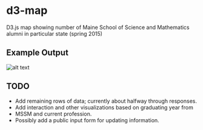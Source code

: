 
# d3-map
D3.js map showing number of Maine School of Science and Mathematics alumni in particular state (spring 2015)

## Example Output
![alt
text](https://github.com/essejhsif/d3-map/blob/master/mssm.png)

## TODO
* Add remaining rows of data; currently about halfway through responses.
* Add interaction and other visualizations based on graduating year from
* MSSM and current profession. 
* Possibly add a public input form for updating information. 
